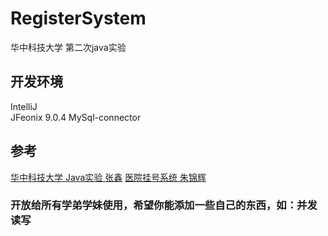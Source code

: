 # RegisterSystem
华中科技大学 第二次java实验

## 开发环境
IntelliJ<br>
JFeonix 9.0.4
MySql-connector

## 参考
[华中科技大学 Java实验 张鑫](https://github.com/zhangxinhust/Lab-Java)
[医院挂号系统 朱锦辉](https://github.com/huiEric/HospitalRegistration)

### 开放给所有学弟学妹使用，希望你能添加一些自己的东西，如：并发读写
